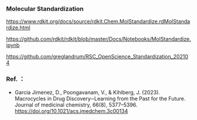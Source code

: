 



### Molecular Standardization

https://www.rdkit.org/docs/source/rdkit.Chem.MolStandardize.rdMolStandardize.html

https://github.com/rdkit/rdkit/blob/master/Docs/Notebooks/MolStandardize.ipynb

https://github.com/greglandrum/RSC_OpenScience_Standardization_202104



### Ref. ：

* Garcia Jimenez, D., Poongavanam, V., & Kihlberg, J. (2023). Macrocycles in Drug Discovery─Learning from the Past for the Future. Journal of medicinal chemistry, 66(8), 5377–5396. https://doi.org/10.1021/acs.jmedchem.3c00134


